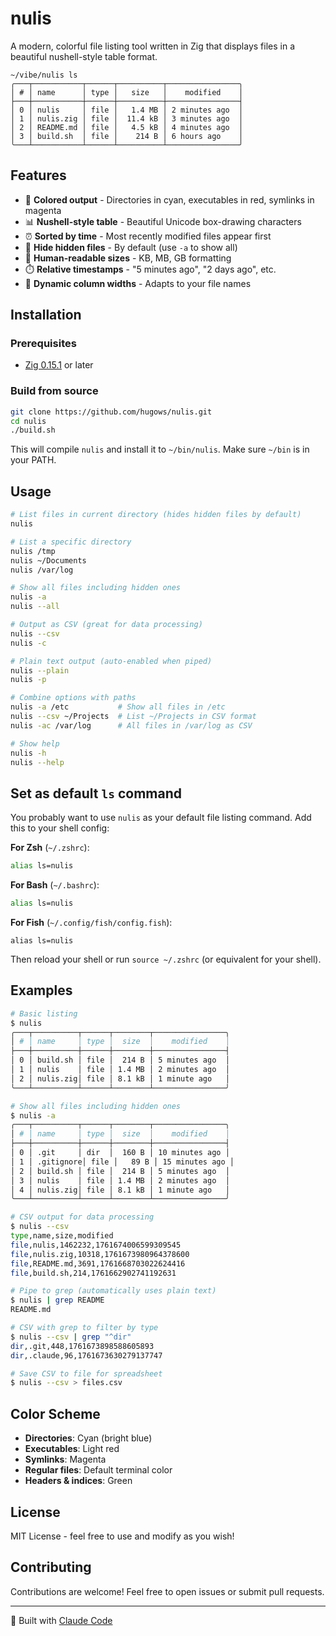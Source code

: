 # nulis

A modern, colorful file listing tool written in Zig that displays files in a beautiful nushell-style table format.

```
~/vibe/nulis ls
╭───┬───────────┬──────┬──────────┬────────────────╮
│ # │ name      │ type │   size   │    modified    │
├───┼───────────┼──────┼──────────┼────────────────┤
│ 0 │ nulis     │ file │   1.4 MB │ 2 minutes ago  │
│ 1 │ nulis.zig │ file │  11.4 kB │ 3 minutes ago  │
│ 2 │ README.md │ file │   4.5 kB │ 4 minutes ago  │
│ 3 │ build.sh  │ file │    214 B │ 6 hours ago    │
╰───┴───────────┴──────┴──────────┴────────────────╯
```

## Features

- 🎨 **Colored output** - Directories in cyan, executables in red, symlinks in magenta
- 📊 **Nushell-style table** - Beautiful Unicode box-drawing characters
- ⏰ **Sorted by time** - Most recently modified files appear first
- 🙈 **Hide hidden files** - By default (use `-a` to show all)
- 📏 **Human-readable sizes** - KB, MB, GB formatting
- ⏱️ **Relative timestamps** - "5 minutes ago", "2 days ago", etc.
- 🔧 **Dynamic column widths** - Adapts to your file names

## Installation

### Prerequisites

- [Zig 0.15.1](https://ziglang.org/download/) or later

### Build from source

```bash
git clone https://github.com/hugows/nulis.git
cd nulis
./build.sh
```

This will compile `nulis` and install it to `~/bin/nulis`. Make sure `~/bin` is in your PATH.

## Usage

```bash
# List files in current directory (hides hidden files by default)
nulis

# List a specific directory
nulis /tmp
nulis ~/Documents
nulis /var/log

# Show all files including hidden ones
nulis -a
nulis --all

# Output as CSV (great for data processing)
nulis --csv
nulis -c

# Plain text output (auto-enabled when piped)
nulis --plain
nulis -p

# Combine options with paths
nulis -a /etc           # Show all files in /etc
nulis --csv ~/Projects  # List ~/Projects in CSV format
nulis -ac /var/log      # All files in /var/log as CSV

# Show help
nulis -h
nulis --help
```

## Set as default `ls` command

You probably want to use `nulis` as your default file listing command. Add this to your shell config:

**For Zsh** (`~/.zshrc`):
```bash
alias ls=nulis
```

**For Bash** (`~/.bashrc`):
```bash
alias ls=nulis
```

**For Fish** (`~/.config/fish/config.fish`):
```fish
alias ls=nulis
```

Then reload your shell or run `source ~/.zshrc` (or equivalent for your shell).

## Examples

```bash
# Basic listing
$ nulis
╭───┬──────────┬──────┬────────┬────────────────╮
│ # │ name     │ type │  size  │    modified    │
├───┼──────────┼──────┼────────┼────────────────┤
│ 0 │ build.sh │ file │  214 B │ 5 minutes ago  │
│ 1 │ nulis    │ file │ 1.4 MB │ 2 minutes ago  │
│ 2 │ nulis.zig│ file │ 8.1 kB │ 1 minute ago   │
╰───┴──────────┴──────┴────────┴────────────────╯

# Show all files including hidden ones
$ nulis -a
╭───┬──────────┬──────┬────────┬────────────────╮
│ # │ name     │ type │  size  │    modified    │
├───┼──────────┼──────┼────────┼────────────────┤
│ 0 │ .git     │ dir  │  160 B │ 10 minutes ago │
│ 1 │ .gitignore│ file │   89 B │ 15 minutes ago │
│ 2 │ build.sh │ file │  214 B │ 5 minutes ago  │
│ 3 │ nulis    │ file │ 1.4 MB │ 2 minutes ago  │
│ 4 │ nulis.zig│ file │ 8.1 kB │ 1 minute ago   │
╰───┴──────────┴──────┴────────┴────────────────╯

# CSV output for data processing
$ nulis --csv
type,name,size,modified
file,nulis,1462232,1761674006599309545
file,nulis.zig,10318,1761673980964378600
file,README.md,3691,1761668703022624416
file,build.sh,214,1761662902741192631

# Pipe to grep (automatically uses plain text)
$ nulis | grep README
README.md

# CSV with grep to filter by type
$ nulis --csv | grep "^dir"
dir,.git,448,1761673898588605893
dir,.claude,96,1761673630279137747

# Save CSV to file for spreadsheet
$ nulis --csv > files.csv
```

## Color Scheme

- **Directories**: Cyan (bright blue)
- **Executables**: Light red
- **Symlinks**: Magenta
- **Regular files**: Default terminal color
- **Headers & indices**: Green

## License

MIT License - feel free to use and modify as you wish!

## Contributing

Contributions are welcome! Feel free to open issues or submit pull requests.

---

🤖 Built with [Claude Code](https://claude.com/claude-code)

